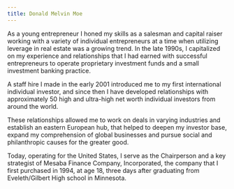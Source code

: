 ```yaml
---
title: Donald Melvin Moe
---
```


As a young entrepreneur I honed my skills as a salesman and capital raiser working with a variety of individual entrepreneurs at a time when utilizing leverage in real estate was a growing trend. In the late 1990s, I capitalized on my experience and relationships that I had earned with successful entrepreneurs to operate proprietary investment funds and a small investment banking practice.

A staff hire I made in the early 2001 introduced me to my first international individual investor, and since then I have developed relationships with approximately 50 high and ultra-high net worth individual investors from around the world.

These relationships allowed me to work on deals in varying industries and establish an eastern European hub, that helped to deepen my investor base, expand my comprehension of global businesses and pursue social and philanthropic causes for the greater good.

Today, operating for the United States, I serve as the Chairperson and a key strategist of Mesaba Finance Company, Incorporated, the company that I first purchased in 1994, at age 18, three days after graduating from Eveleth/Gilbert High school in Minnesota.